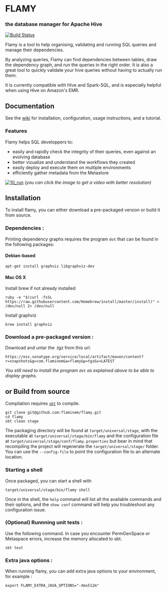 # FLAMY
### the database manager for Apache Hive

[![Build Status](https://api.travis-ci.org/flaminem/flamy.svg)](https://travis-ci.org/flaminem/flamy)


Flamy is a tool to help organising, validating and running SQL queries and manage their dependencies.

By analyzing queries, Flamy can find dependencies between tables, draw the dependency graph, and run the queries in the right order.
It is also a great tool to quickly validate your hive queries without having to actually run them.
 
It is currently compatible with Hive and Spark-SQL, and is especially helpful when using Hive on Amazon's EMR. 

## Documentation

See the [wiki](https://github.com/flaminem/flamy/wiki) for installation, configuration, usage instructions, and a tutorial.


### Features
Flamy helps SQL developpers to:

- easily and rapidly check the integrity of their queries, even against an evolving database
- better vizualize and understand the workflows they created
- easily deploy and execute them on multiple environments
- efficiently gather metadata from the Metastore
 
[![10_run](https://github.com/flaminem/flamy-demo/raw/master/gifs/10_run.gif)](https://asciinema.org/a/qel0wqJ5t4drKsU9JS1ymajXZ)
*(you can click the image to get a video with better resolution)*

## Installation

To install flamy, you can either download a pre-packaged version or build it from source.

### Dependencies :

Printing dependency graphs requires the program `dot` that can be found in the following packages:

#### Debian-based

```
apt-get install graphviz libgraphviz-dev
```

#### Mac OS X

Install brew if not already installed
```
ruby -e "$(curl -fsSL https://raw.githubusercontent.com/Homebrew/install/master/install)" < /dev/null 2> /dev/null
```

Install graphviz
```
brew install graphviz
```

### Download a pre-packaged version :

Download and untar the .tgz from this url:
```
https://oss.sonatype.org/service/local/artifact/maven/content?r=snapshots&g=com.flaminem&a=flamy&p=tgz&v=LATEST
```

*You still need to install the program `dot` as explained above to be able to display graphs.*

## or Build from source

Compilation requires [`sbt`](http://www.scala-sbt.org/) to compile.

```
git clone git@github.com:flaminem/flamy.git
cd flamy
sbt clean stage
```

The packaging directory will be found at `target/universal/stage`,  with the executable at `target/universal/stage/bin/flamy`
and the configuration file at `target/universal/stage/conf/flamy.properties` 
but bear in mind that recompiling the project will regenerate the `target/universal/stage/` folder.
You can use the `--config-file` to point the configuration file to an alternate location.

### Starting a shell

Once packaged, you can start a shell with 

```
target/universal/stage/bin/flamy shell
```

Once in the shell, the `help` command will list all the available commands and their options, and the `show conf` command
will help you troubleshoot any configuration issue.


### (Optional) Runnning unit tests :

Use the following command. In case you encounter PermGenSpace or Metaspace errors, 
increase the memory allocated to sbt.
```
sbt test
```

### Extra java options :

When running flamy, you can add extra java options to your environment, for example :
```
export FLAMY_EXTRA_JAVA_OPTIONS="-Xmx512m"
```

